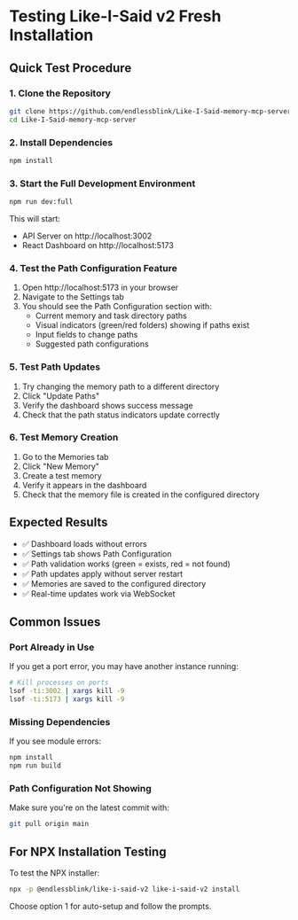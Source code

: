 # Testing Like-I-Said v2 Fresh Installation

## Quick Test Procedure

### 1. Clone the Repository
```bash
git clone https://github.com/endlessblink/Like-I-Said-memory-mcp-server.git
cd Like-I-Said-memory-mcp-server
```

### 2. Install Dependencies
```bash
npm install
```

### 3. Start the Full Development Environment
```bash
npm run dev:full
```

This will start:
- API Server on http://localhost:3002
- React Dashboard on http://localhost:5173

### 4. Test the Path Configuration Feature

1. Open http://localhost:5173 in your browser
2. Navigate to the Settings tab
3. You should see the Path Configuration section with:
   - Current memory and task directory paths
   - Visual indicators (green/red folders) showing if paths exist
   - Input fields to change paths
   - Suggested path configurations

### 5. Test Path Updates

1. Try changing the memory path to a different directory
2. Click "Update Paths"
3. Verify the dashboard shows success message
4. Check that the path status indicators update correctly

### 6. Test Memory Creation

1. Go to the Memories tab
2. Click "New Memory"
3. Create a test memory
4. Verify it appears in the dashboard
5. Check that the memory file is created in the configured directory

## Expected Results

- ✅ Dashboard loads without errors
- ✅ Settings tab shows Path Configuration
- ✅ Path validation works (green = exists, red = not found)
- ✅ Path updates apply without server restart
- ✅ Memories are saved to the configured directory
- ✅ Real-time updates work via WebSocket

## Common Issues

### Port Already in Use
If you get a port error, you may have another instance running:
```bash
# Kill processes on ports
lsof -ti:3002 | xargs kill -9
lsof -ti:5173 | xargs kill -9
```

### Missing Dependencies
If you see module errors:
```bash
npm install
npm run build
```

### Path Configuration Not Showing
Make sure you're on the latest commit with:
```bash
git pull origin main
```

## For NPX Installation Testing

To test the NPX installer:
```bash
npx -p @endlessblink/like-i-said-v2 like-i-said-v2 install
```

Choose option 1 for auto-setup and follow the prompts.
